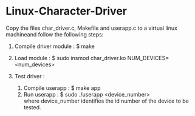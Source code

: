# Linux-Character-Driver

Copy the files char_driver.c, Makefile and userapp.c to a virtual linux machineand follow the following steps:

1) Compile driver module : $ make

2) Load module : $ sudo insmod char_driver.ko NUM_DEVICES=<num_devices>

3) Test driver :
	1. Compile userapp : $ make app
	2. Run userapp : $ sudo ./userapp <device_number>			
		where device_number identifies the id number of the device to be tested.   
